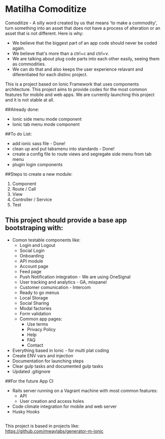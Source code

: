 # Matilha Comoditize

Comoditize - A silly word created by us that means 'to make a commodity', turn something into an asset that does not have a process of alteration or an asset that is not different. Here is why:

- We believe that the biggest part of an app code should never be coded again. 
- We believe that's more than a ctrl+c and ctrl+v. 
- We are talking about plug code parts into each other easily, seeing them as commodities.
- We can do that and also keeps the user experience relavant and diferentiated for each distinc project.


This is a project based on Ionic Framework that uses components architecture. This project aims to provide codes for the most common features for mobile and web apps. We are currently launching this project and it is not stable at all. 

##Already done:
- Ionic side menu mode component
- Ionic tab menu mode component

##To do List:
- add ionic sass file - Done!
- clean up and put tabsmenu into standards - Done!
- create a config file to route views and segregate side menu from tab menu
- plugin login components

                

##Steps to create a new module:
1. Component
2. Route / Call
3. View
4. Controller / Service
5. Test


## This project should provide a base app bootstraping with:

- Comon testable components like:
  - Login and Logout
  - Social Login
  - Onboarding
  - API module
  - Account page
  - Feed page
  - Push Notification integration - We are using OneSignal
  - User tracking and analytics - GA, mixpanel
  - Customer comunication - Intercom
  - Ready to go menus
  - Local Storage
  - Social Sharing
  - Modal factories
  - Form validation
  - Common app pages:
    - Use terms
    - Privacy Policy
    - Help
    - FAQ
    - Contact
- Everything based in Ionic - for multi plat coding
- Create ENV vars and injection
- Documentation for launching steps
- Clear gulp tasks and documented gulp tasks
- Updated .gitignore

##For the future App CI

- Rails server running on a Vagrant machine with most common features:
  - API
  - User creation and access holes
- Code climate integration for mobile and web server
- Husky Hooks

##
This project is based in projects like:
https://github.com/mwaylabs/generator-m-ionic



